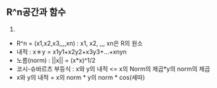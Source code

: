 ## R^n공간과 함수
1.
- R^n = (x1,x2,x3,,,,xn) : x1, x2, ,,, xn은 R의 원소
- 내적 : x＊y =  x1y1+x2y2+x3y3+...+xnyn
- 노름(norm) : ||x|| = (x*x)^1/2
- 코시-슈바르츠 부등식 : x와 y의 내적 <= x의 Norm의 제곱*y의 norm의 제곱
- x와 y의 내적 = x의 norm * y의 norm * cos(세따)

